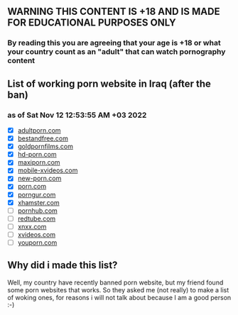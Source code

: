 ## WARNING THIS CONTENT IS +18 AND IS MADE FOR EDUCATIONAL PURPOSES ONLY
### By reading this you are agreeing that your age is +18 or what your country count as an "adult" that can watch pornography content

## List of working porn website in Iraq (after the ban)
### as of  Sat Nov 12 12:53:55 AM +03 2022
- [X] [adultporn.com](https://adultporn.com)<br/>
- [X] [bestandfree.com](https://bestandfree.com)<br/>
- [X] [goldpornfilms.com](https://goldpornfilms.com)<br/>
- [X] [hd-porn.com](https://hd-porn.com)<br/>
- [X] [maxiporn.com](https://maxiporn.com)<br/>
- [X] [mobile-xvideos.com](https://mobile-xvideos.com)<br/>
- [X] [new-porn.com](https://new-porn.com)<br/>
- [X] [porn.com](https://porn.com)<br/>
- [X] [porngur.com](https://porngur.com)<br/>
- [X] [xhamster.com](https://xhamster.com)<br/>
- [ ] [pornhub.com](https://pornhub.com)<br/>
- [ ] [redtube.com](https://redtube.com)<br/>
- [ ] [xnxx.com](https://xnxx.com)<br/>
- [ ] [xvideos.com](https://xvideos.com)<br/>
- [ ] [youporn.com](https://youporn.com)<br/>

## Why did i made this list?
Well, my country have recently banned porn website,
but my friend found some porn websites that works.
So they asked me (not really) to make a list of woking ones,
for reasons i will not talk about because I am a good person :-)
